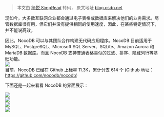 > 本文由 [简悦 SimpRead](http://ksria.com/simpread/) 转码， 原文地址 [blog.csdn.net](https://blog.csdn.net/xiaoliangtx/article/details/117699902)

现如今，大多数互联网企业都会通过电子表格或数据库来解决他们的业务需求。尽管数据库很有用，但它们并没有提供相同的使用速度，因此，在某些特定情况下，并不能说高效。

因此，NocoDB 可以与其团队合作构建无代码应用程序。NocoDB 目前适用于 MySQL、PostgreSQL、Microsoft SQL Server、SQLite、Amazon Aurora 和 MariaDB 数据库。而且 NocoDB 支持普通表格类似的过滤、排序、隐藏列行等基础功能。  
![](https://img-blog.csdnimg.cn/20210608135316177.png)  
目前，NocoDB 已经在 Github 上标星 11.3K，累计分支 614 个 (Github 地址：https://github.com/nocodb/nocodb)

下面还是一起来看看 NocoDB 的界面展示：

![](https://img-blog.csdnimg.cn/20210608135333324.png?x-oss-process=image/watermark,type_ZmFuZ3poZW5naGVpdGk,shadow_10,text_aHR0cHM6Ly9ibG9nLmNzZG4ubmV0L3hpYW9saWFuZ3R4,size_16,color_FFFFFF,t_70)  
![](https://img-blog.csdnimg.cn/20210608135341494.png?x-oss-process=image/watermark,type_ZmFuZ3poZW5naGVpdGk,shadow_10,text_aHR0cHM6Ly9ibG9nLmNzZG4ubmV0L3hpYW9saWFuZ3R4,size_16,color_FFFFFF,t_70)  
![](https://img-blog.csdnimg.cn/20210608135349880.png?x-oss-process=image/watermark,type_ZmFuZ3poZW5naGVpdGk,shadow_10,text_aHR0cHM6Ly9ibG9nLmNzZG4ubmV0L3hpYW9saWFuZ3R4,size_16,color_FFFFFF,t_70)  
![](https://img-blog.csdnimg.cn/20210608135357594.png?x-oss-process=image/watermark,type_ZmFuZ3poZW5naGVpdGk,shadow_10,text_aHR0cHM6Ly9ibG9nLmNzZG4ubmV0L3hpYW9saWFuZ3R4,size_16,color_FFFFFF,t_70)